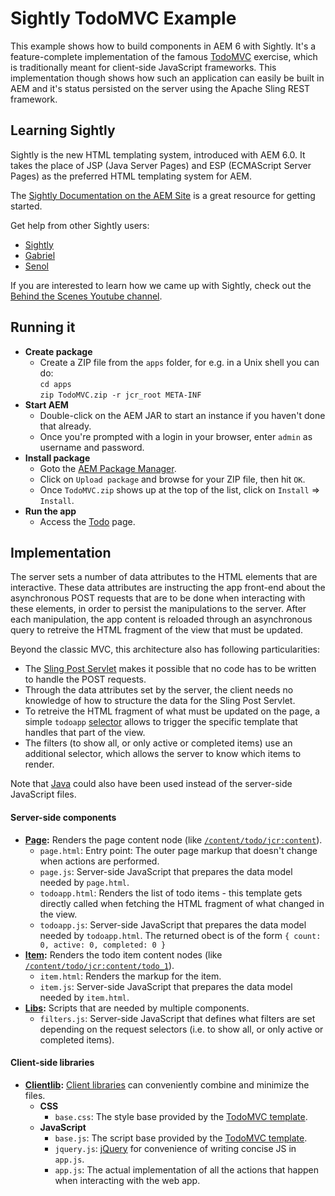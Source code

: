 # Sightly TodoMVC Example

This example shows how to build components in AEM 6 with Sightly. It's a feature-complete implementation of the famous [TodoMVC](http://todomvc.com) exercise, which is traditionally meant for client-side JavaScript frameworks. This implementation though shows how such an application can easily be built in AEM and it's status persisted on the server using the Apache Sling REST framework.

## Learning Sightly

Sightly is the new HTML templating system, introduced with AEM 6.0. It takes the place of JSP (Java Server Pages) and ESP (ECMAScript Server Pages) as the preferred HTML templating system for AEM.

The [Sightly Documentation on the AEM Site](http://docs.adobe.com/docs/en/aem/6-0/develop/sightly.html) is a great resource for getting started.

Get help from other Sightly users:

* [Sightly](https://twitter.com/sightlyio)
* [Gabriel](https://twitter.com/gabrielwalt)
* [Senol](https://twitter.com/thelabertasch)

If you are interested to learn how we came up with Sightly, check out the [Behind the Scenes Youtube channel](https://www.youtube.com/playlist?list=PLkBe8kbE_7-xeo5uNJVE4uZXRpOpCA0J8).

## Running it

* **Create package**
  * Create a ZIP file from the `apps` folder, for e.g. in a Unix shell you can do:  
    `cd apps`  
    `zip TodoMVC.zip -r jcr_root META-INF`
* **Start AEM**
  * Double-click on the AEM JAR to start an instance if you haven't done that already.
  * Once you're prompted with a login in your browser, enter `admin` as username and password.
* **Install package**
  * Goto the [AEM Package Manager](http://localhost:4502/crx/packmgr/index.jsp).
  * Click on `Upload package` and browse for your ZIP file, then hit `OK`.
  * Once `TodoMVC.zip` shows up at the top of the list, click on `Install` => `Install`.
* **Run the app**
  * Access the [Todo](http://localhost:4502/content/todo.html) page.

## Implementation

The server sets a number of data attributes to the HTML elements that are interactive. These data attributes are instructing the app front-end about the asynchronous POST requests that are to be done when interacting with these elements, in order to persist the manipulations to the server. After each manipulation, the app content is reloaded through an asynchronous query to retreive the HTML fragment of the view that must be updated.

Beyond the classic MVC, this architecture also has following particularities:

* The [Sling Post Servlet](http://sling.apache.org/documentation/bundles/manipulating-content-the-slingpostservlet-servlets-post.html) makes it possible that no code has to be written to handle the POST requests.
* Through the data attributes set by the server, the client needs no knowledge of how to structure the data for the Sling Post Servlet.
* To retreive the HTML fragment of what must be updated on the page, a simple `todoapp` [selector](http://sling.apache.org/documentation/the-sling-engine/url-decomposition.html) allows to trigger the specific template that handles that part of the view.
* The filters (to show all, or only active or completed items) use an additional selector, which allows the server to know which items to render.

Note that [Java](http://docs.adobe.com/docs/en/aem/6-0/develop/sightly/use-api-in-java.html) could also have been used instead of the server-side JavaScript files.

#### Server-side components

* **[Page](app/jcr_root/apps/todo/components/page):** Renders the page content node (like [`/content/todo/jcr:content`](http://localhost:4502/crx/de/index.jsp#/content/todo/jcr%3Acontent)).
  * `page.html`: Entry point: The outer page markup that doesn't change when actions are performed.
  * `page.js`: Server-side JavaScript that prepares the data model needed by `page.html`.
  * `todoapp.html`: Renders the list of todo items - this template gets directly called when fetching the HTML fragment of what changed in the view.
  * `todoapp.js`: Server-side JavaScript that prepares the data model needed by `todoapp.html`.
    The returned obect is of the form `{ count: 0, active: 0, completed: 0 }`
* **[Item](app/jcr_root/apps/todo/components/item):** Renders the todo item content nodes (like [`/content/todo/jcr:content/todo_1`](http://localhost:4502/crx/de/index.jsp#/content/todo/jcr%3Acontent/todo_1)).
  * `item.html`: Renders the markup for the item.
  * `item.js`: Server-side JavaScript that prepares the data model needed by `item.html`.
* **[Libs](app/jcr_root/apps/todo/components/utils):** Scripts that are needed by multiple components.
  * `filters.js`: Server-side JavaScript that defines what filters are set depending on the request selectors (i.e. to show all, or only active or completed items).

#### Client-side libraries

* **[Clientlib](app/jcr_root/etc/designs/todo/clientlib):** [Client libraries](http://dev.day.com/docs/en/cq/current/developing/clientlibs.html) can conveniently combine and minimize the files.
  * **CSS**
    * `base.css`: The style base provided by the [TodoMVC template](https://github.com/tastejs/todomvc/tree/gh-pages/template).
  * **JavaScript**
    * `base.js`: The script base provided by the [TodoMVC template](https://github.com/tastejs/todomvc/tree/gh-pages/template).
    * `jquery.js`: [jQuery](http://jquery.com/) for convenience of writing concise JS in `app.js`.
    * `app.js`: The actual implementation of all the actions that happen when interacting with the web app.
